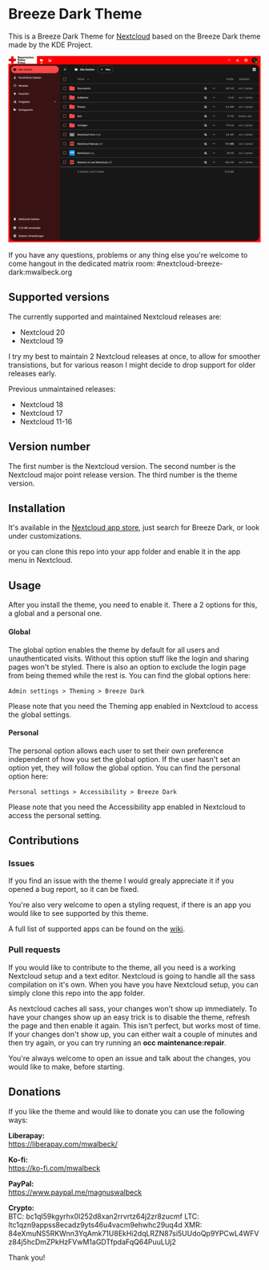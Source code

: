 # Breeze Dark Theme

This is a Breeze Dark Theme for [Nextcloud](https://nextcloud.com) based on the Breeze Dark theme made by the KDE Project.

![screenshot of theme](screenshot.png)

If you have any questions, problems or any thing else you're welcome to come hangout in the dedicated matrix room: #nextcloud-breeze-dark:mwalbeck.org

## Supported versions

The currently supported and maintained Nextcloud releases are:

-   Nextcloud 20
-   Nextcloud 19

I try my best to maintain 2 Nextcloud releases at once, to allow for smoother transistions, but for various reason I might decide to drop support for older releases early.

Previous unmaintained releases:

-   Nextcloud 18
-   Nextcloud 17
-   Nextcloud 11-16

## Version number

The first number is the Nextcloud version. The second number is the Nextcloud major point release version. The third number is the theme version.

## Installation

It's available in the [Nextcloud app store](https://apps.nextcloud.com/apps/breezedark), just search for Breeze Dark, or look under customizations.

or you can clone this repo into your app folder and enable it in the app menu in Nextcloud.

## Usage

After you install the theme, you need to enable it. There a 2 options for this, a global and a personal one.

#### Global

The global option enables the theme by default for all users and unauthenticated visits. Without this option stuff like the login and sharing pages won't be styled. There is also an option to exclude the login page from being themed while the rest is. You can find the global options here:

```
Admin settings > Theming > Breeze Dark
```

Please note that you need the Theming app enabled in Nextcloud to access the global settings.

#### Personal

The personal option allows each user to set their own preference independent of how you set the global option. If the user hasn't set an option yet, they will follow the global option. You can find the personal option here:

```
Personal settings > Accessibility > Breeze Dark
```

Please note that you need the Accessibility app enabled in Nextcloud to access the personal setting.

## Contributions

### Issues

If you find an issue with the theme I would grealy appreciate it if you opened a bug report, so it can be fixed.

You're also very welcome to open a styling request, if there is an app you would like to see supported by this theme.

A full list of supported apps can be found on the [wiki](https://github.com/mwalbeck/nextcloud-breeze-dark/wiki/Styled-apps).

### Pull requests

If you would like to contribute to the theme, all you need is a working Nextcloud setup and a text editor. Nextcloud is going to handle all the sass compilation on it's own. When you have you have Nextcloud setup, you can simply clone this repo into the app folder.

As nextcloud caches all sass, your changes won't show up immediately. To have your changes show up an easy trick is to disable the theme, refresh the page and then enable it again. This isn't perfect, but works most of time. If your changes don't show up, you can either wait a couple of minutes and then try again, or you can try running an **occ maintenance:repair**.

You're always welcome to open an issue and talk about the changes, you would like to make, before starting.

## Donations

If you like the theme and would like to donate you can use the following ways:

**Liberapay:**  
https://liberapay.com/mwalbeck/

**Ko-fi:**  
https://ko-fi.com/mwalbeck

**PayPal:**  
https://www.paypal.me/magnuswalbeck

**Crypto:**  
BTC: bc1ql59kgyrhx0l252d8xan2rrvrtz64j2zr8zucmf
LTC: ltc1qzn9appss8ecadz9yts46u4vacm9ehwhc29uq4d
XMR: 84eXmuNS5RKWnn3YqAmk71U8EkHi2dqLRZN87si5UUdoQp9YPCwL4WFVz84j5hcDmZPkHzFVwM1aGDTfpdaFqQ64PuuLUj2

Thank you!
